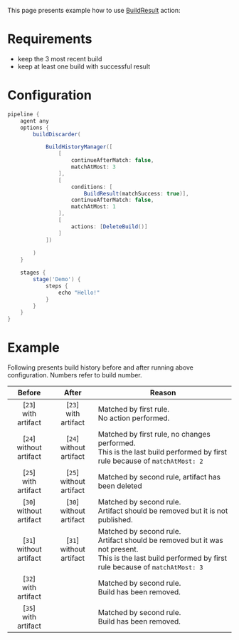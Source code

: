 This page presents example how to use [BuildResult](https://github.com/jenkinsci/build-history-manager-plugin/blob/master/src/main/java/pl/damianszczepanik/jenkins/buildhistorymanager/model/conditions/BuildResultCondition.java) action:

# Requirements
- keep the 3 most recent build
- keep at least one build with successful result

# Configuration
```groovy
pipeline {
    agent any
    options {
        buildDiscarder(

            BuildHistoryManager([
                [
                    continueAfterMatch: false,
                    matchAtMost: 3
                ],
                [
                    conditions: [
                        BuildResult(matchSuccess: true)],
                    continueAfterMatch: false,
                    matchAtMost: 1
                ],
                [
                    actions: [DeleteBuild()]
                ]
            ])
            
        )
    }

    stages {
        stage('Demo') {
            steps {
                echo "Hello!"
            }
        }
    }
}
```

# Example

Following presents build history before and after running above configuration. Numbers refer to build number.

| Before | After | Reason |
|-|-|-|
| <div align="center">[`23`]<br>with artifact</div> | <div align="center">[`23`]<br>with artifact</div> | Matched by first rule.<br>No action performed. |
| <div align="center">[`24`]<br>without artifact</div> | <div align="center">[`24`]<br>without artifact</div> | Matched by first rule, no changes performed.<br>This is the last build performed by first rule because of `matchAtMost: 2` |
| <div align="center">[`25`]<br>with artifact</div> | <div align="center">[`25`]<br>without artifact</div> | Matched by second rule, artifact has been deleted |
| <div align="center">[`30`]<br>without artifact</div> | <div align="center">[`30`]<br>without artifact</div> | Matched by second rule.<br>Artifact should be removed but it is not published. |
| <div align="center">[`31`]<br>without artifact</div> | <div align="center">[`31`]<br>without artifact</div> | Matched by second rule.<br>Artifact should be removed but it was not present.<br>This is the last build performed by first rule because of `matchAtMost: 3` |
| <div align="center">[`32`]<br>with artifact</div> |  | Matched by second rule.<br>Build has been removed. |
| <div align="center">[`35`]<br>with artifact</div> |  | Matched by second rule.<br>Build has been removed. |
